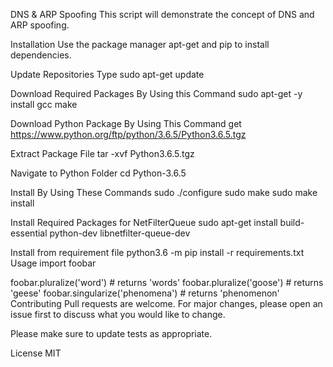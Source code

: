 DNS & ARP Spoofing
This script will demonstrate the concept of DNS and ARP spoofing.

Installation
Use the package manager apt-get and pip to install dependencies.

Update Repositories Type
   sudo apt-get update

Download Required Packages By Using this Command
   sudo apt-get -y install gcc make

Download Python Package By Using This Command
   get https://www.python.org/ftp/python/3.6.5/Python3.6.5.tgz

Extract Package File
   tar -xvf Python3.6.5.tgz

Navigate to Python Folder
   cd Python-3.6.5

Install By Using These Commands
   sudo ./configure
   sudo make
   sudo make install

Install Required Packages for NetFilterQueue
   sudo apt-get install build-essential python-dev libnetfilter-queue-dev

Install from requirement file
   python3.6 -m pip install -r requirements.txt
Usage
import foobar

foobar.pluralize('word') # returns 'words'
foobar.pluralize('goose') # returns 'geese'
foobar.singularize('phenomena') # returns 'phenomenon'
Contributing
Pull requests are welcome. For major changes, please open an issue first to discuss what you would like to change.

Please make sure to update tests as appropriate.

License
MIT
